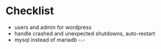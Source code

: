 # Checklist 
 - users and admin for wordpress
 - handle crashed and unexpected shutdowns, auto-restart
 - mysql instead of mariadb -.-
